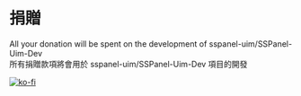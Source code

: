 # 捐贈

All your donation will be spent on the development of sspanel-uim/SSPanel-Uim-Dev    
所有捐贈款項將會用於 sspanel-uim/SSPanel-Uim-Dev 項目的開發

[![ko-fi](https://ko-fi.com/img/githubbutton_sm.svg)](https://ko-fi.com/O5O850UEH)
